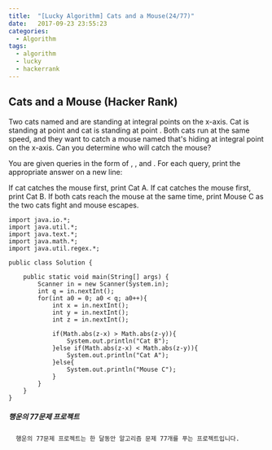 ```yaml
---
title:  "[Lucky Algorithm] Cats and a Mouse(24/77)"
date:   2017-09-23 23:55:23
categories:
  - Algorithm
tags:
  - algorithm
  - lucky
  - hackerrank
---
```

## Cats and a Mouse (Hacker Rank)
Two cats named  and  are standing at integral points on the x-axis. Cat  is standing at point  and cat  is standing at point . Both cats run at the same speed, and they want to catch a mouse named  that's hiding at integral point  on the x-axis. Can you determine who will catch the mouse?

You are given  queries in the form of , , and . For each query, print the appropriate answer on a new line:

If cat  catches the mouse first, print Cat A.
If cat  catches the mouse first, print Cat B.
If both cats reach the mouse at the same time, print Mouse C as the two cats fight and mouse escapes.

```
import java.io.*;
import java.util.*;
import java.text.*;
import java.math.*;
import java.util.regex.*;

public class Solution {

    public static void main(String[] args) {
        Scanner in = new Scanner(System.in);
        int q = in.nextInt();
        for(int a0 = 0; a0 < q; a0++){
            int x = in.nextInt();
            int y = in.nextInt();
            int z = in.nextInt();

            if(Math.abs(z-x) > Math.abs(z-y)){
                System.out.println("Cat B");
            }else if(Math.abs(z-x) < Math.abs(z-y)){
                System.out.println("Cat A");
            }else{
                System.out.println("Mouse C");
            }
        }
    }
}
```

##### 행운의 77문제 프로젝트
```
  행운의 77문제 프로젝트는 한 달동안 알고리즘 문제 77개를 푸는 프로젝트입니다.
```
